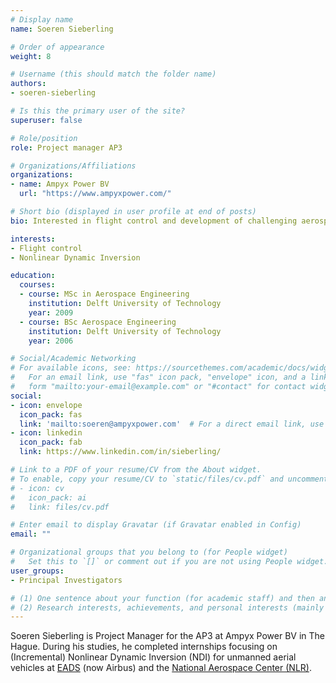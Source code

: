 ```yaml
---
# Display name
name: Soeren Sieberling

# Order of appearance
weight: 8

# Username (this should match the folder name)
authors:
- soeren-sieberling

# Is this the primary user of the site?
superuser: false

# Role/position
role: Project manager AP3

# Organizations/Affiliations
organizations:
- name: Ampyx Power BV
  url: "https://www.ampyxpower.com/"

# Short bio (displayed in user profile at end of posts)
bio: Interested in flight control and development of challenging aerospace projects.

interests:
- Flight control
- Nonlinear Dynamic Inversion

education:
  courses:
  - course: MSc in Aerospace Engineering
    institution: Delft University of Technology
    year: 2009
  - course: BSc Aerospace Engineering
    institution: Delft University of Technology
    year: 2006

# Social/Academic Networking
# For available icons, see: https://sourcethemes.com/academic/docs/widgets/#icons
#   For an email link, use "fas" icon pack, "envelope" icon, and a link in the
#   form "mailto:your-email@example.com" or "#contact" for contact widget.
social:
- icon: envelope
  icon_pack: fas
  link: 'mailto:soeren@ampyxpower.com'  # For a direct email link, use "mailto:test@example.org".
- icon: linkedin
  icon_pack: fab
  link: https://www.linkedin.com/in/sieberling/

# Link to a PDF of your resume/CV from the About widget.
# To enable, copy your resume/CV to `static/files/cv.pdf` and uncomment the lines below.  
# - icon: cv
#   icon_pack: ai
#   link: files/cv.pdf

# Enter email to display Gravatar (if Gravatar enabled in Config)
email: ""

# Organizational groups that you belong to (for People widget)
#   Set this to `[]` or comment out if you are not using People widget.  
user_groups:
- Principal Investigators

# (1) One sentence about your function (for academic staff) and then another sentence about your role(s) within the training network
# (2) Research interests, achievements, and personal interests (mainly for researchers)
---
```


Soeren Sieberling is Project Manager for the AP3 at Ampyx Power BV in The Hague. During his studies, he completed internships focusing on (Incremental) Nonlinear Dynamic Inversion (NDI) for unmanned aerial vehicles at [EADS](https://en.wikipedia.org/wiki/European_Aeronautic_Defence_and_Space_Company) (now Airbus) and the [National Aerospace Center (NLR)](https://www.nlr.org/).

